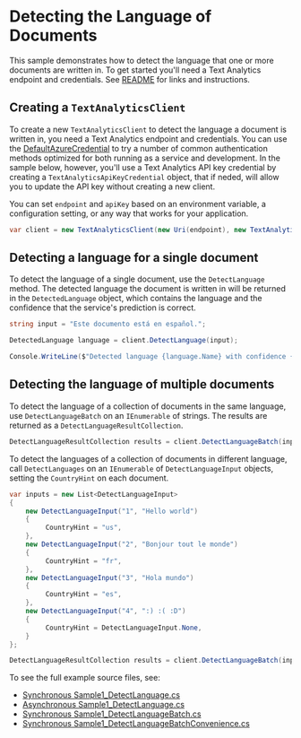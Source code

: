# Detecting the Language of Documents

This sample demonstrates how to detect the language that one or more documents are written in. To get started you'll need a Text Analytics endpoint and credentials.  See [README][README] for links and instructions.

## Creating a `TextAnalyticsClient`

To create a new `TextAnalyticsClient` to detect the language a document is written in, you need a Text Analytics endpoint and credentials.  You can use the [DefaultAzureCredential][DefaultAzureCredential] to try a number of common authentication methods optimized for both running as a service and development.  In the sample below, however, you'll use a Text Analytics API key credential by creating a `TextAnalyticsApiKeyCredential` object, that if neded, will allow you to update the API key without creating a new client.

You can set `endpoint` and `apiKey` based on an environment variable, a configuration setting, or any way that works for your application.

```C# Snippet:TextAnalyticsSample1CreateClient
var client = new TextAnalyticsClient(new Uri(endpoint), new TextAnalyticsApiKeyCredential(apiKey));
```

## Detecting a language for a single document

To detect the language of a single document, use the `DetectLanguage` method.  The detected language the document is written in will be returned in the `DetectedLanguage` object, which contains the language and the confidence that the service's prediction is correct.

```C# Snippet:DetectLanguage
string input = "Este documento está en español.";

DetectedLanguage language = client.DetectLanguage(input);

Console.WriteLine($"Detected language {language.Name} with confidence {language.Score}.");
```

## Detecting the language of multiple documents

To detect the language of a collection of documents in the same language, use `DetectLanguageBatch` on an `IEnumerable` of strings.  The results are returned as a `DetectLanguageResultCollection`.

```C# Snippet:TextAnalyticsSample1DetectLanguagesConvenience
DetectLanguageResultCollection results = client.DetectLanguageBatch(inputs);
```

To detect the languages of a collection of documents in different language, call `DetectLanguages` on an `IEnumerable` of `DetectLanguageInput` objects, setting the `CountryHint` on each document.

```C# Snippet:TextAnalyticsSample1DetectLanguageBatch
var inputs = new List<DetectLanguageInput>
{
    new DetectLanguageInput("1", "Hello world")
    {
         CountryHint = "us",
    },
    new DetectLanguageInput("2", "Bonjour tout le monde")
    {
         CountryHint = "fr",
    },
    new DetectLanguageInput("3", "Hola mundo")
    {
         CountryHint = "es",
    },
    new DetectLanguageInput("4", ":) :( :D")
    {
         CountryHint = DetectLanguageInput.None,
    }
};

DetectLanguageResultCollection results = client.DetectLanguageBatch(inputs, new TextAnalyticsRequestOptions { IncludeStatistics = true });
```

To see the full example source files, see:

* [Synchronous Sample1_DetectLanguage.cs](https://github.com/Azure/azure-sdk-for-net/blob/master/sdk/textanalytics/Azure.AI.TextAnalytics//tests/samples/Sample1_DetectLanguage.cs)
* [Asynchronous Sample1_DetectLanguage.cs](https://github.com/Azure/azure-sdk-for-net/blob/master/sdk/textanalytics/Azure.AI.TextAnalytics/tests/samples/Sample1_DetectLanguageAsync.cs)
* [Synchronous Sample1_DetectLanguageBatch.cs](https://github.com/Azure/azure-sdk-for-net/blob/master/sdk/textanalytics/Azure.AI.TextAnalytics/tests/samples/Sample1_DetectLanguageBatch.cs)
* [Synchronous Sample1_DetectLanguageBatchConvenience.cs](https://github.com/Azure/azure-sdk-for-net/blob/master/sdk/textanalytics/Azure.AI.TextAnalytics/tests/samples/Sample1_DetectLanguageBatchConvenience.cs)

[DefaultAzureCredential]: https://github.com/Azure/azure-sdk-for-net/blob/master/sdk/identity/Azure.Identity/README.md
[README]: https://github.com/Azure/azure-sdk-for-net/blob/master/sdk/textanalytics/Azure.AI.TextAnalytics/README.md